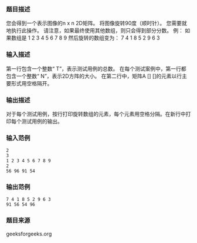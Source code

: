 ### 题目描述
您会得到一个表示图像的n x n 2D矩阵。 将图像旋转90度（顺时针）。 您需要就地执行此操作。 请注意，如果最终使用其他数组，则只会得到部分分数。 例： 如果数组是 1 2 3 4 5 6 7 8 9 然后旋转的数组变为： 7 4 1 8 5 2 9 6 3
### 输入描述
第一行包含一个整数“ T”，表示测试用例的总数。 在每个测试案例中，第一行都包含一个整数“ N”，表示2D方阵的大小。 在第二行中，矩阵A [] []的元素以行主要形式用空格隔开。
### 输出描述
对于每个测试用例，按行打印旋转数组的元素，每个元素用空格分隔。在新行中打印每个测试用例的输出。
### 输入范例
```
2
3
1 2 3 4 5 6 7 8 9
2
56 96 91 54
```
### 输出范例
```
7 4 1 8 5 2 9 6 3
91 56 54 96
```
### 题目来源
geeksforgeeks.org

